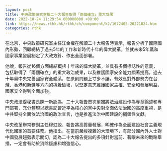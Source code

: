 ```yaml
---
layout: post
title: 中央政策研究室稱二十大報告取得「兩個確立」重大成果
date: 2022-10-24 11:29:54.000000000 +08:00
link: https://news.rthk.hk/rthk/ch/component/k2/1672405-20221024.htm
categories: rthk
---
```


在北京，中央政策研究室主任江金權在解讀二十大報告時表示，報告分析了國際國內形勢，回顧總結了過去5年的工作和新時代十年的偉大變革，並就未來5年黨和國家事業發展制定了大政方針、作出全面部署。

他說，報告從16個方面總結概括十年來的偉大變革，並具有多個標誌性的意義，包括取得了「兩個確立」的重大政治成果，以及維護國家安全能力顯著提高，過去十年黨中央完善國家安全體系，在原則問題上寸步不讓，有效應對外部勢力在台灣、香港和新疆等方向的挑釁破壞，以堅定意志維護國家主權、安全和發展利益，國家安全得到全面加強。

中央政法委秘書長陳一新認為，二十大報告首次單獨將法治建設作為專章論述和專門部署，充分體現以總書記習近平為核心的黨中央對全面依法治國的高度重視，是中共堅持全面依法治國的政治宣言，也是推進法治中國建設的綱領性文獻。

中央改革辦常務副主任穆虹說，報告將高質量發展，明確作為全面建設社會主義現代化國家的首要任務。他指出，在當前嚴峻複雜的大環境下，有部分國內外人士對中國發展趨勢表示關切，認為二十大報告提出的多項針對當前、著眼未來的戰略舉措，一定會有助於消除疑慮和增強信心。
